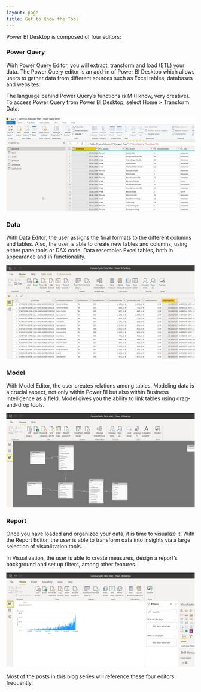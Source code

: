 ```yaml
---
layout: page
title: Get to Know the Tool
---
```


Power BI Desktop is composed of four editors:  

### Power Query

Wirh Power Query Editor, you will extract, transform and load (ETL) your data. The Power Query editor is an add-in of Power BI Desktop which allows users to gather data from different sources such as Excel tables, databases and websites.

The language behind Power Query’s functions is M (I know, very creative). To access Power Query from Power BI Desktop, select Home > Transform Data. 
 
![structure-tool-img01](/asset/screenshot/structure-tool-img01.png)
 
### Data

With Data Editor, the user assigns the final formats to the different columns and tables. Also, the user is able to create new tables and columns, using either pane tools or DAX code. Data resembles Excel tables, both in appearance and in functionality. 
 
![structure-tool-img02](/asset/screenshot/structure-tool-img02.jpg)

### Model

With Model Editor, the user creates relations among tables. Modeling data is a crucial aspect, not only within Power BI but also within Business Intelligence as a field. Model gives you the ability to link tables using drag-and-drop tools.   

![structure-tool-img03](/asset/screenshot/structure-tool-img03.jpg)

### Report

Once you have loaded and organized your data, it is time to visualize it. With the Report Editor, the user is able to transform data into insights via a large selection of visualization tools.

In Visualization, the user is able to create measures, design a report’s background and set up filters, among other features.  

![structure-tool-img04](/asset/screenshot/structure-tool-img04.jpg)

Most of the posts in this blog series will reference these four editors frequently.